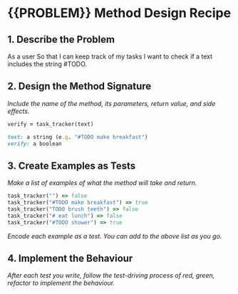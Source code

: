 # {{PROBLEM}} Method Design Recipe

## 1. Describe the Problem

As a user
So that I can keep track of my tasks
I want to check if a text includes the string #TODO.

## 2. Design the Method Signature

_Include the name of the method, its parameters, return value, and side effects._

```ruby
verify = task_tracker(text)

text: a string (e.g. "#TODO make breakfast")
verify: a boolean
```

## 3. Create Examples as Tests

_Make a list of examples of what the method will take and return._

```ruby
task_tracker("") => false
task_tracker("#TODO make breakfast") => true
task_tracker("TODO brush teeth") => false
task_tracker("# eat lunch") => false
task_tracker("#TODO shower") => true
```

_Encode each example as a test. You can add to the above list as you go._

## 4. Implement the Behaviour

_After each test you write, follow the test-driving process of red, green, refactor to implement the behaviour._
